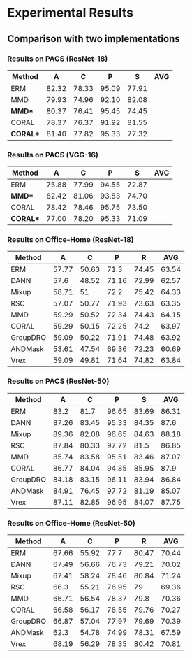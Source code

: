 # Experimental Results

## Comparison with two implementations

### Results on PACS (ResNet-18)

| Method   | A     | C     | P     | S     | AVG   |
|----------|-------|-------|-------|-------|-------|
| ERM      | 82.32  | 78.33 | 95.09 | 77.91 |  
| MMD      | 79.93 | 74.96 | 92.10 | 82.08 |  |
| **MMD\***      | 80.37 | 76.41 | 95.45 | 74.45 |  |
| CORAL    | 78.37 | 76.37  | 91.92 | 81.55 |  |
| **CORAL\***    | 81.40 | 77.82  | 95.33 | 77.32 |  |

### Results on PACS (VGG-16)

| Method   | A     | C     | P     | S     | AVG   |
|----------|-------|-------|-------|-------|-------|
| ERM | 75.88  | 77.99 | 94.55 | 72.87 |  |
| **MMD\***      | 82.42 | 81.06 | 93.83 | 74.70 |  |
| CORAL    | 78.42 | 78.46  | 95.75 | 73.50 |  |
| **CORAL\***    | 77.00 | 78.20  | 95.33 | 71.09 |  |

### Results on Office-Home (ResNet-18)

| Method   | A     | C     | P     | R     | AVG   |
|----------|-------|-------|-------|-------|-------|
| ERM      | 57.77 | 50.63 | 71.3  | 74.45 | 63.54 |
| DANN     | 57.6  | 48.52 | 71.16 | 72.99 | 62.57 |
| Mixup    | 58.71 | 51    | 72.2  | 75.42 | 64.33 |
| RSC      | 57.07 | 50.77 | 71.93 | 73.63 | 63.35 |
| MMD      | 59.29 | 50.52 | 72.34 | 74.43 | 64.15 |
| CORAL    | 59.29 | 50.15 | 72.25 | 74.2  | 63.97 |
| GroupDRO | 59.09 | 50.22 | 71.91 | 74.48 | 63.92 |
| ANDMask  | 53.61 | 47.54 | 69.36 | 72.23 | 60.69 |
| Vrex     | 59.09 | 49.81 | 71.64 | 74.82 | 63.84 |

### Results on PACS (ResNet-50)

| Method   | A     | C     | P     | S     | AVG   |
|----------|-------|-------|-------|-------|-------|
| ERM      | 83.2  | 81.7  | 96.65 | 83.69 | 86.31 |
| DANN     | 87.26 | 83.45 | 95.33 | 84.35 | 87.6  |
| Mixup    | 89.36 | 82.08 | 96.65 | 84.63 | 88.18 |
| RSC      | 87.84 | 80.33 | 97.72 | 81.5  | 86.85 |
| MMD      | 85.74 | 83.58 | 95.51 | 83.46 | 87.07 |
| CORAL    | 86.77 | 84.04 | 94.85 | 85.95 | 87.9  |
| GroupDRO | 84.18 | 83.15 | 96.11 | 83.94 | 86.84 |
| ANDMask  | 84.91 | 76.45 | 97.72 | 81.19 | 85.07 |
| Vrex     | 87.11 | 82.85 | 96.95 | 84.07 | 87.75 |

### Results on Office-Home (ResNet-50)

| Method   | A     | C     | P     | R     | AVG   |
|----------|-------|-------|-------|-------|-------|
| ERM      | 67.66 | 55.92 | 77.7  | 80.47 | 70.44 |
| DANN     | 67.49 | 56.66 | 76.73 | 79.21 | 70.02 |
| Mixup    | 67.41 | 58.24 | 78.46 | 80.84 | 71.24 |
| RSC      | 66.3  | 55.21 | 76.95 | 79    | 69.36 |
| MMD      | 66.71 | 56.54 | 78.37 | 79.8  | 70.36 |
| CORAL    | 66.58 | 56.17 | 78.55 | 79.76 | 70.27 |
| GroupDRO | 66.87 | 57.04 | 77.97 | 79.69 | 70.39 |
| ANDMask  | 62.3  | 54.78 | 74.99 | 78.31 | 67.59 |
| Vrex     | 68.19 | 56.29 | 78.35 | 80.42 | 70.81 |
